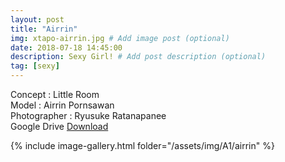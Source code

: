 ```yaml
---
layout: post
title: "Airrin"
img: xtapo-airrin.jpg # Add image post (optional)
date: 2018-07-18 14:45:00
description: Sexy Girl! # Add post description (optional)
tag: [sexy]
---
```

Concept : Little Room  
Model : Airrin Pornsawan  
Photographer : Ryusuke Ratanapanee         
Google Drive [Download](http://gestyy.com/e0FxOs)

{% include image-gallery.html folder="/assets/img/A1/airrin" %}
